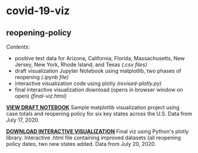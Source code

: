 # covid-19-viz

## reopening-policy

*Contents:*
- positive test data for Arizona, California, Florida, Massachusetts, New Jersey, New York, Rhode Island, and Texas *(.csv files)*
- draft visualization Jupyter Notebook using matplotlib, two phases of reopening *(.ipynb file)*
- interactive visualization code using plotly *(revised-plotly.py)*
- final interactive visualization download (opens in browser window on open) *(final-viz.html)*

[**VIEW DRAFT NOTEBOOK**](https://github.com/estaudere/covid-19-viz/blob/master/reopening-policy/viz_policy_case_totals.ipynb) Sample matplotlib visualization project using case totals and reopening policy for six key states across the U.S. Data from July 17, 2020.

[**DOWNLOAD INTERACTIVE VISUALIZATION**](https://github.com/estaudere/covid-19-viz/blob/master/reopening-policy/final-viz.html) Final viz using Python's plotly library. Interactive .html file containing improved datasets (all reopening policy dates, two new states added. Data from July 20, 2020.

